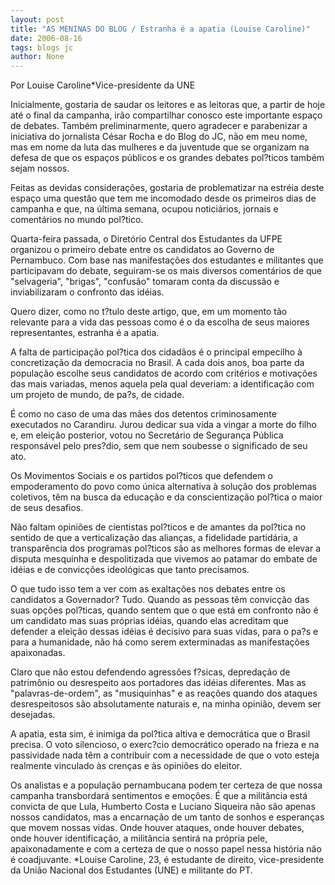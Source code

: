 ```yaml
---
layout: post
title: "AS MENINAS DO BLOG / Estranha é a apatia (Louise Caroline)"
date: 2006-08-16
tags: blogs jc
author: None
---
```

Por Louise Caroline*Vice-presidente da UNE

Inicialmente, gostaria de saudar os leitores e as leitoras que, a partir de hoje até o final da campanha, irão compartilhar conosco este importante espaço de debates. Também preliminarmente, quero agradecer e parabenizar a iniciativa do jornalista César Rocha e do Blog do JC, não em meu nome, mas em nome da luta das mulheres e da juventude que se organizam na defesa de que os espaços públicos e os grandes debates pol?ticos também sejam nossos.

Feitas as devidas considerações, gostaria de problematizar na estréia deste espaço uma questão que tem me incomodado desde os primeiros dias de campanha e que, na última semana, ocupou noticiários, jornais e comentários no mundo pol?tico.

Quarta-feira passada, o Diretório Central dos Estudantes da UFPE organizou o primeiro debate entre os candidatos ao Governo de Pernambuco. Com base nas manifestações dos estudantes e militantes que participavam do debate, seguiram-se os mais diversos comentários de que \"selvageria\", \"brigas\", \"confusão\" tomaram conta da discussão e inviabilizaram o confronto das idéias.

Quero dizer, como no t?tulo deste artigo, que, em um momento tão relevante para a vida das pessoas como é o da escolha de seus maiores representantes, estranha é a apatia. 

A falta de participação pol?tica dos cidadãos é o principal empecilho à concretização da democracia no Brasil. A cada dois anos, boa parte da população escolhe seus candidatos de acordo com critérios e motivações das mais variadas, menos aquela pela qual deveriam: a identificação com um projeto de mundo, de pa?s, de cidade. 

É como no caso de uma das mães dos detentos criminosamente executados no Carandiru. Jurou dedicar sua vida a vingar a morte do filho e, em eleição posterior, votou no Secretário de Segurança Pública responsável pelo pres?dio, sem que nem soubesse o significado de seu ato.

Os Movimentos Sociais e os partidos pol?ticos que defendem o empoderamento do povo como única alternativa à solução dos problemas coletivos, têm na busca da educação e da conscientização pol?tica o maior de seus desafios. 

Não faltam opiniões de cientistas pol?ticos e de amantes da pol?tica no sentido de que a verticalização das alianças, a fidelidade partidária, a transparência dos programas pol?ticos são as melhores formas de elevar a disputa mesquinha e despolitizada que vivemos ao patamar do embate de idéias e de convicções ideológicas que tanto precisamos.

O que tudo isso tem a ver com as exaltações nos debates entre os candidatos a Governador? Tudo. Quando as pessoas têm convicção das suas opções pol?ticas, quando sentem que o que está em confronto não é um candidato mas suas próprias idéias, quando elas acreditam que defender a eleição dessas idéias é decisivo para suas vidas, para o pa?s e para a humanidade, não há como serem exterminadas as manifestações apaixonadas.

Claro que não estou defendendo agressões f?sicas, depredação de patrimônio ou desrespeito aos portadores das idéias diferentes. Mas as \"palavras-de-ordem\", as \"musiquinhas\" e as reações quando dos ataques desrespeitosos são absolutamente naturais e, na minha opinião, devem ser desejadas.

A apatia, esta sim, é inimiga da pol?tica altiva e democrática que o Brasil precisa. O voto silencioso, o exerc?cio democrático operado na frieza e na passividade nada têm a contribuir com a necessidade de que o voto esteja realmente vinculado às crenças e às opiniões do eleitor. 

Os analistas e a população pernambucana podem ter certeza de que nossa campanha transbordará sentimentos e emoções. É que a militância está convicta de que Lula, Humberto Costa e Luciano Siqueira não são apenas nossos candidatos, mas a encarnação de um tanto de sonhos e esperanças que movem nossas vidas. Onde houver ataques, onde houver debates, onde houver identificação, a militância sentirá na própria pele, apaixonadamente e com a certeza de que o nosso papel nessa história não é coadjuvante.
*Louise Caroline, 23, é estudante de direito, vice-presidente da União Nacional dos Estudantes (UNE) e militante do PT. 